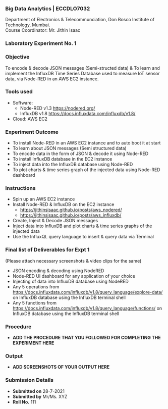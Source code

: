 ### Big Data Analytics | ECCDLO7032 
Department of Electronics & Telecommunciation, 
Don Bosco Institute of Technology, Mumbai.  
Course Coordinator: Mr. Jithin Isaac

### Laboratory Experiment No. 1
 
### Objective  
To encode & decode JSON messages (Semi-structed data) & To learn and implement the InfluxDB Time Series Database used to measure IoT sensor data, via Node-RED in an AWS EC2 instance.

### Tools used  
- Software: 
  - Node-RED v1.3 https://nodered.org/
  - InfluxDB v1.8 https://docs.influxdata.com/influxdb/v1.8/
- Cloud: AWS EC2

### Experiment Outcome
- To install Node-RED in an AWS EC2 instance and to auto boot it at start
- To learn about JSON messages (Semi structured data)
- To encode data in the form of JSON & decode it using Node-RED
- To install InfluxDB database in the EC2 instance
- To inject data into the InfluxDB database using Node-RED
- To plot charts & time series graph of the injected data using Node-RED dashboard

### Instructions

- Spin up an AWS EC2 instance
- Install Node-RED & InfluxDB on the EC2 instance
  - https://jithinsisaac.github.io/posts/aws_nodered/
  - https://jithinsisaac.github.io/posts/aws_influxdb/
- Create, Inject & Decode JSON messages
- Inject data into InfluxDB and plot charts & time series graphs of the injected data
- Use the InfluxQL query language to insert & query data via Terminal

### Final list of Deliverables for Expt 1 
(Please attach necessary screenshots & video clips for the same)

- JSON encoding & decoding using NodeRED
- Node-RED UI dashboard for any application of your choice
- Injecting of data into InfluxDB database using NodeRED
- Any 5 operations from https://docs.influxdata.com/influxdb/v1.8/query_language/explore-data/ on InfluxDB database using the InfluxDB terminal shell
- Any 5 functions from  https://docs.influxdata.com/influxdb/v1.8/query_language/functions/ on InfluxDB database using the InfluxDB terminal shell

### Procedure 
- **ADD THE PROCEDURE THAT YOU FOLLOWED FOR COMPLETING THE EXPERIMENT HERE**

### Output
- **ADD SCREENSHOTS OF YOUR OUTPUT HERE**  

### Submission Details
- **Submitted on** 28-7-2021
- **Submitted by** Mr/Ms. XYZ
- **Roll No.** 111
